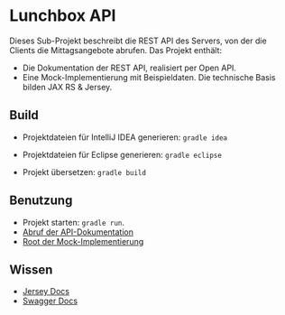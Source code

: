 Lunchbox API
============

Dieses Sub-Projekt beschreibt die REST API des Servers, von der die Clients die Mittagsangebote abrufen. Das Projekt enthält:

* Die Dokumentation der REST API, realisiert per Open API.
* Eine Mock-Implementierung mit Beispieldaten. Die technische Basis bilden JAX RS & Jersey.



Build
-----

* Projektdateien für IntelliJ IDEA generieren: `gradle idea`
* Projektdateien für Eclipse generieren: `gradle eclipse`

* Projekt übersetzen: `gradle build`



Benutzung
---------

* Projekt starten: `gradle run`.
* [Abruf der API-Dokumentation](http://localhost:8080)
* [Root der Mock-Implementierung](http://localhost:8080/api/v1/)



Wissen
------

* [Jersey Docs](https://jersey.github.io/documentation/latest/getting-started.html)
* [Swagger Docs](https://github.com/swagger-api/swagger-core/wiki/Swagger-2.X---Getting-started)

